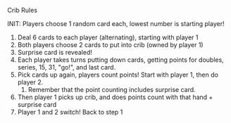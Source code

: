 Crib Rules

INIT:  Players choose 1 random card each, lowest number is starting player!

1. Deal 6 cards to each player (alternating), starting with player 1
2. Both players choose 2 cards to put into crib (owned by player 1)
3. Surprise card is revealed!
4. Each player takes turns putting down cards, getting points for doubles, series, 15, 31, "go!", and last card.
5. Pick cards up again, players count points! Start with player 1, then do player 2.
   1. Remember that the point counting includes surprise card.
6. Then player 1 picks up crib, and does points count with that hand + surprise card
7. Player 1 and 2 switch! Back to step 1